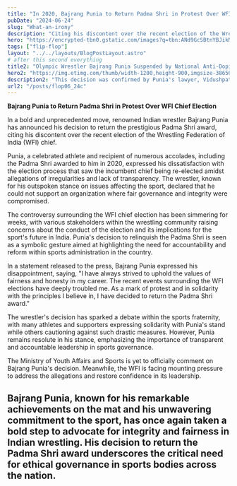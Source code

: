 ```yaml
---
title: "In 2020, Bajrang Punia to Return Padma Shri in Protest Over WFI Chief Election"
pubDate: "2024-06-24"
slug: "What-an-irony"
description: "Citing his discontent over the recent election of the Wrestling Federation of India (WFI) chief."
hero: "https://encrypted-tbn0.gstatic.com/images?q=tbn:ANd9GcSBtnYBJikMVZPg0w5Qhni_nPuU2GND4pbd9F7bKPx8uBRanYxv__lxXrzT-f6ZDWaLLKA&usqp=CAU"
tags: ["flip-flop"]
layout: "../../layouts/BlogPostLayout.astro"
# after this second everything
title2: "Olympic Wrestler Bajrang Punia Suspended by National Anti-Doping Agency"
hero2: "https://img.etimg.com/thumb/width-1200,height-900,imgsize-38650,resizemode-75,msid-111204448/news/sports/national-anti-doping-agency-suspends-olympic-medallist-wrestler-bajrang-punia-once-again.jpg"
description2: "This decision was confirmed by Punia's lawyer, Vidushpat Singhania, on Sunday, marking a significant setback for one of India's top wrestling champions."
url2: "/posts/flop06_24c"
---
```

**Bajrang Punia to Return Padma Shri in Protest Over WFI Chief Election**

 In a bold and unprecedented move, renowned Indian wrestler Bajrang Punia has announced his decision to return the prestigious Padma Shri award, citing his discontent over the recent election of the Wrestling Federation of India (WFI) chief.

Punia, a celebrated athlete and recipient of numerous accolades, including the Padma Shri awarded to him in 2020, expressed his dissatisfaction with the election process that saw the incumbent chief being re-elected amidst allegations of irregularities and lack of transparency. The wrestler, known for his outspoken stance on issues affecting the sport, declared that he could not support an organization where fair governance and integrity were compromised.

The controversy surrounding the WFI chief election has been simmering for weeks, with various stakeholders within the wrestling community raising concerns about the conduct of the election and its implications for the sport's future in India. Punia's decision to relinquish the Padma Shri is seen as a symbolic gesture aimed at highlighting the need for accountability and reform within sports administration in the country.

In a statement released to the press, Bajrang Punia expressed his disappointment, saying, "I have always strived to uphold the values of fairness and honesty in my career. The recent events surrounding the WFI elections have deeply troubled me. As a mark of protest and in solidarity with the principles I believe in, I have decided to return the Padma Shri award."

The wrestler's decision has sparked a debate within the sports fraternity, with many athletes and supporters expressing solidarity with Punia's stand while others cautioning against such drastic measures. However, Punia remains resolute in his stance, emphasizing the importance of transparent and accountable leadership in sports governance.

The Ministry of Youth Affairs and Sports is yet to officially comment on Bajrang Punia's decision. Meanwhile, the WFI is facing mounting pressure to address the allegations and restore confidence in its leadership.

Bajrang Punia, known for his remarkable achievements on the mat and his unwavering commitment to the sport, has once again taken a bold step to advocate for integrity and fairness in Indian wrestling. His decision to return the Padma Shri award underscores the critical need for ethical governance in sports bodies across the nation.
---